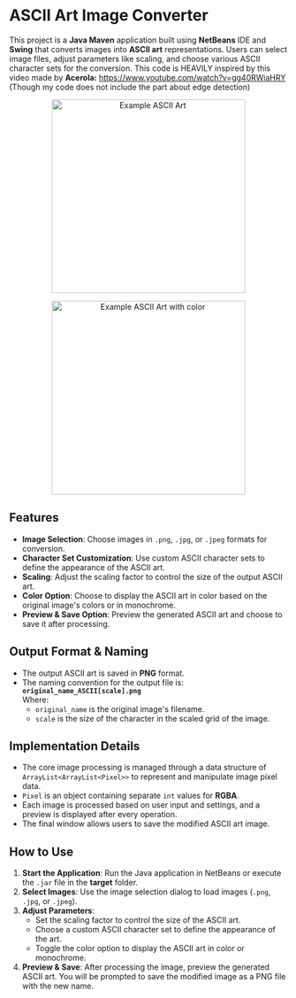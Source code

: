 # ASCII Art Image Converter

This project is a **Java Maven** application built using **NetBeans** IDE and **Swing** that converts images into **ASCII art** representations. Users can select image files, adjust parameters like scaling, and choose various ASCII character sets for the conversion.
This code is HEAVILY inspired by this video made by **Acerola:** https://www.youtube.com/watch?v=gg40RWiaHRY
(Though my code does not include the part about edge detection)

<p align="center">
  <img src="baboon_ASCII%5B8%5D.png" width="350" alt="Example ASCII Art">
</p>

<p align="center">
  <img src="tulips_ASCII%5B8%5D.png" width="350" alt="Example ASCII Art with color">
</p>

## Features

- **Image Selection**: Choose images in `.png`, `.jpg`, or `.jpeg` formats for conversion.
- **Character Set Customization**: Use custom ASCII character sets to define the appearance of the ASCII art.
- **Scaling**: Adjust the scaling factor to control the size of the output ASCII art.
- **Color Option**: Choose to display the ASCII art in color based on the original image's colors or in monochrome.
- **Preview & Save Option**: Preview the generated ASCII art and choose to save it after processing.

## Output Format & Naming

- The output ASCII art is saved in **PNG** format.
- The naming convention for the output file is:  
  **`original_name_ASCII[scale].png`**  
  Where:
  - `original_name` is the original image's filename.
  - `scale` is the size of the character in the scaled grid of the image.

## Implementation Details

- The core image processing is managed through a data structure of `ArrayList<ArrayList<Pixel>>` to represent and manipulate image pixel data.
- `Pixel` is an object containing separate `int` values for **RGBA**.
- Each image is processed based on user input and settings, and a preview is displayed after every operation.
- The final window allows users to save the modified ASCII art image.

## How to Use

1. **Start the Application**: Run the Java application in NetBeans or execute the `.jar` file in the **target** folder.
2. **Select Images**: Use the image selection dialog to load images (`.png`, `.jpg`, or `.jpeg`).
3. **Adjust Parameters**:
   - Set the scaling factor to control the size of the ASCII art.
   - Choose a custom ASCII character set to define the appearance of the art.
   - Toggle the color option to display the ASCII art in color or monochrome.
4. **Preview & Save**: After processing the image, preview the generated ASCII art. You will be prompted to save the modified image as a PNG file with the new name.
